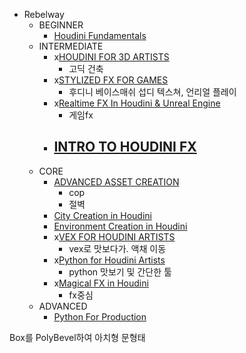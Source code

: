 
- Rebelway
  - BEGINNER 
    - [Houdini Fundamentals](https://www.rebelway.net/houdini-fundamentals)
  - INTERMEDIATE 
    - x[HOUDINI FOR 3D ARTISTS](https://www.rebelway.net/houdini-for-3d-artists)
      - 고딕 건축
    - x[STYLIZED FX FOR GAMES](https://www.rebelway.net/stylized-realtime-fx-games-course)
      - 후디니 베이스매쉬 섭디 텍스쳐, 언리얼 플레이
    - x[Realtime FX In Houdini & Unreal Engine](https://www.rebelway.net/realtime-fx-for-games-and-cinematics)
      - 게임fx
    - [INTRO TO HOUDINI FX](https://www.rebelway.net/intro-to-houdini-fx)
      - 
  - CORE 
    - [ADVANCED ASSET CREATION](https://www.rebelway.net/advanced-asset-creation-series/)
      - cop
      - 절벽
    - [City Creation in Houdini](https://www.rebelway.net/city-creation-in-houdini-course)
    - [Environment Creation in Houdini](https://www.rebelway.net/mastering-environment)
    - x[VEX FOR HOUDINI ARTISTS](https://www.rebelway.net/vex-for-houdini-artists)
      - vex로 맛보다가. 액채 이동
    - x[Python for Houdini Artists](https://www.rebelway.net/python-for-houdini-artists)
      - python 맛보기 및 간단한 툴
    - x[Magical FX in Houdini](https://www.rebelway.net/mastering-the-art-of-magical-fx-in-houdini)
      - fx중심
  - ADVANCED
    - [Python For Production](https://www.rebelway.net/python-for-production)


Box를 PolyBevel하여 아치형 문형태
